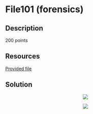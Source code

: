# File101 (forensics) 

## Description

200 points  


## Resources

[Provided file]()

## Solution


<p align="center"><img src="_images/3dcode.png"></p>

<p align="center"><img src="_images/5solve.png"></p>
